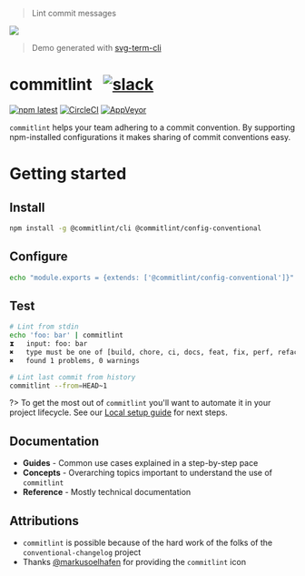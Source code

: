 > Lint commit messages

<div class="sequence">
    <img src="https://cdn.rawgit.com/marionebl/commitlint/3594397919c6188ce31ccfc94a0113d625d55516/docs/assets/commitlint.svg"/>
</div>

> Demo generated with [svg-term-cli](https://github.com/marionebl/svg-term-cli) 

# commitlint &nbsp; [![slack][11]][12]

[![npm latest][2]][3] [![CircleCI][4]][5] [![AppVeyor][6]][7]

`commitlint` helps your team adhering to a commit convention. By supporting npm-installed configurations it makes sharing of commit conventions easy.

# Getting started

## Install

```bash
npm install -g @commitlint/cli @commitlint/config-conventional
```

## Configure

```bash
echo "module.exports = {extends: ['@commitlint/config-conventional']}" > commitlint.config.js
```

## Test

```bash
# Lint from stdin
echo 'foo: bar' | commitlint
⧗   input: foo: bar
✖   type must be one of [build, chore, ci, docs, feat, fix, perf, refactor, revert, style, test] [type-enum]
✖   found 1 problems, 0 warnings

# Lint last commit from history
commitlint --from=HEAD~1
```


?> To get the most out of `commitlint` you'll want to automate it in your project lifecycle. See our [Local setup guide](./guides-local-setup.md?id=guides-local-setup) for next steps.

## Documentation

* **Guides** - Common use cases explained in a step-by-step pace
* **Concepts** - Overarching topics important to understand the use of `commitlint`
* **Reference** - Mostly technical documentation

## Attributions

* `commitlint` is possible because of the hard work of the folks of the `conventional-changelog` project
* Thanks [@markusoelhafen](https://github.com/markusoelhafen) for providing
the `commitlint` icon

[0]: https://img.shields.io/badge/stability-stable-green.svg?style=flat-square
[1]: https://nodejs.org/api/documentation.html#documentation_stability_index
[2]: https://img.shields.io/npm/v/@commitlint/cli.svg?style=flat-square
[3]: https://npmjs.org/package/@commitlint/cli
[4]: https://img.shields.io/circleci/project/github/marionebl/commitlint/master.svg?style=flat-square
[5]: https://circleci.com/gh/marionebl/commitlint
[6]: https://img.shields.io/appveyor/ci/marionebl/commitlint/master.svg?style=flat-square
[7]: https://ci.appveyor.com/project/marionebl/commitlint

[8]: https://img.shields.io/badge/stability-experimental-orange.svg?style=flat-square
[9]: https://nodejs.org/api/documentation.html#documentation_stability_index

[10]: https://img.shields.io/npm/v/@commitlint/cli/next.svg?style=flat-square

[11]: http://devtoolscommunity.herokuapp.com/badge.svg?style=flat-square
[12]: http://devtoolscommunity.herokuapp.com
